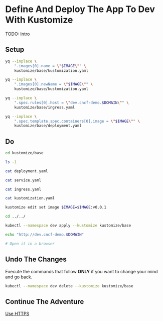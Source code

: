 # Define And Deploy The App To Dev With Kustomize

TODO: Intro

## Setup

```bash
yq --inplace \
    ".images[0].name = \"$IMAGE\"" \
    kustomize/base/kustomization.yaml

yq --inplace \
    ".images[0].newName = \"$IMAGE\"" \
    kustomize/base/kustomization.yaml

yq --inplace \
    ".spec.rules[0].host = \"dev.cncf-demo.$DOMAIN\"" \
    kustomize/base/ingress.yaml

yq --inplace \
    ".spec.template.spec.containers[0].image = \"$IMAGE\"" \
    kustomize/base/deployment.yaml
```

## Do

```bash
cd kustomize/base

ls -1

cat deployment.yaml

cat service.yaml

cat ingress.yaml

cat kustomization.yaml

kustomize edit set image $IMAGE=$IMAGE:v0.0.1

cd ../../

kubectl --namespace dev apply --kustomize kustomize/base

echo "http://dev.cncf-demo.$DOMAIN"

# Open it in a browser
```

## Undo The Changes

Execute the commands that follow **ONLY** if you want to change your mind and go back.

```bash
kubectl --namespace dev delete --kustomize kustomize/base
```

## Continue The Adventure

[Use HTTPS](../https/story.md)